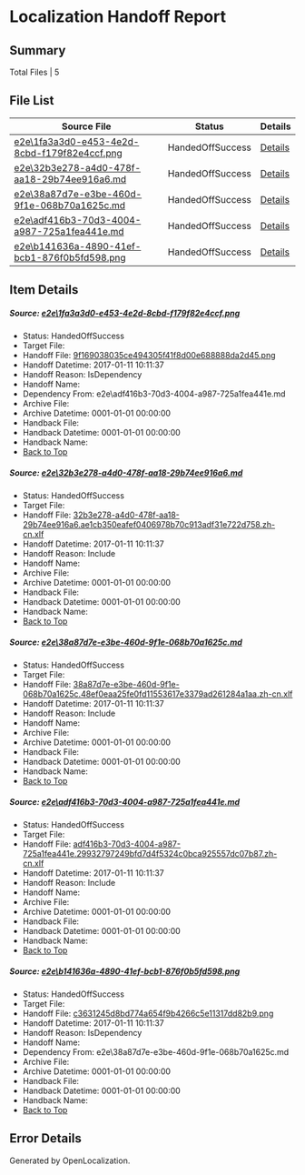 # <a name='report-top'></a> Localization Handoff Report

## Summary
 Total Files | 5

## File List
 Source File | Status | Details 
 ----------- | ------ | ------- 
 [e2e\1fa3a3d0-e453-4e2d-8cbd-f179f82e4ccf.png](https://github.com/OpenLocalizationTestOrg/ol-test0/blob/d11eebe32283234b0099d5144cb770a83a799211/e2e/1fa3a3d0-e453-4e2d-8cbd-f179f82e4ccf.png) | HandedOffSuccess | [Details](#9f169038035ce494305f41f8d00e688888da2d451)
 [e2e\32b3e278-a4d0-478f-aa18-29b74ee916a6.md](https://github.com/OpenLocalizationTestOrg/ol-test0/blob/d11eebe32283234b0099d5144cb770a83a799211/e2e/32b3e278-a4d0-478f-aa18-29b74ee916a6.md) | HandedOffSuccess | [Details](#4a7eee885db70b2c0129130f3b1d38afd1b505fb2)
 [e2e\38a87d7e-e3be-460d-9f1e-068b70a1625c.md](https://github.com/OpenLocalizationTestOrg/ol-test0/blob/d11eebe32283234b0099d5144cb770a83a799211/e2e/38a87d7e-e3be-460d-9f1e-068b70a1625c.md) | HandedOffSuccess | [Details](#64473e82d32b9bd16d4caabf04366fac22406ca63)
 [e2e\adf416b3-70d3-4004-a987-725a1fea441e.md](https://github.com/OpenLocalizationTestOrg/ol-test0/blob/d11eebe32283234b0099d5144cb770a83a799211/e2e/adf416b3-70d3-4004-a987-725a1fea441e.md) | HandedOffSuccess | [Details](#550057e2fe8e46bc181977a43481398256aa0ac34)
 [e2e\b141636a-4890-41ef-bcb1-876f0b5fd598.png](https://github.com/OpenLocalizationTestOrg/ol-test0/blob/d11eebe32283234b0099d5144cb770a83a799211/e2e/b141636a-4890-41ef-bcb1-876f0b5fd598.png) | HandedOffSuccess | [Details](#c3631245d8bd774a654f9b4266c5e11317dd82b95)

## Item Details
##### <a name='9f169038035ce494305f41f8d00e688888da2d451'></a> Source: [e2e\1fa3a3d0-e453-4e2d-8cbd-f179f82e4ccf.png](https://github.com/OpenLocalizationTestOrg/ol-test0/blob/d11eebe32283234b0099d5144cb770a83a799211/e2e/1fa3a3d0-e453-4e2d-8cbd-f179f82e4ccf.png)
* Status: HandedOffSuccess
* Target File: 
* Handoff File: [9f169038035ce494305f41f8d00e688888da2d45.png](https://github.com/OpenLocalizationTestOrg/ol-test0-handoff/blob/54a61b306f92d604f6431fae42b17221814d313b/ol-handoff/OpenLocalizationTestOrg/ol-test0-zhcn/shujia/ht/9f169038035ce494305f41f8d00e688888da2d45.png)
* Handoff Datetime: 2017-01-11 10:11:37
* Handoff Reason: IsDependency
* Handoff Name: 
* Dependency From: e2e\adf416b3-70d3-4004-a987-725a1fea441e.md
* Archive File: 
* Archive Datetime: 0001-01-01 00:00:00
* Handback File: 
* Handback Datetime: 0001-01-01 00:00:00
* Handback Name: 
* [Back to Top](#report-top)

##### <a name='4a7eee885db70b2c0129130f3b1d38afd1b505fb2'></a> Source: [e2e\32b3e278-a4d0-478f-aa18-29b74ee916a6.md](https://github.com/OpenLocalizationTestOrg/ol-test0/blob/d11eebe32283234b0099d5144cb770a83a799211/e2e/32b3e278-a4d0-478f-aa18-29b74ee916a6.md)
* Status: HandedOffSuccess
* Target File: 
* Handoff File: [32b3e278-a4d0-478f-aa18-29b74ee916a6.ae1cb350eafef0406978b70c913adf31e722d758.zh-cn.xlf](https://github.com/OpenLocalizationTestOrg/ol-test0-handoff/blob/54a61b306f92d604f6431fae42b17221814d313b/ol-handoff/OpenLocalizationTestOrg/ol-test0-zhcn/shujia/ht/32b3e278-a4d0-478f-aa18-29b74ee916a6.ae1cb350eafef0406978b70c913adf31e722d758.zh-cn.xlf)
* Handoff Datetime: 2017-01-11 10:11:37
* Handoff Reason: Include
* Handoff Name: 
* Archive File: 
* Archive Datetime: 0001-01-01 00:00:00
* Handback File: 
* Handback Datetime: 0001-01-01 00:00:00
* Handback Name: 
* [Back to Top](#report-top)

##### <a name='64473e82d32b9bd16d4caabf04366fac22406ca63'></a> Source: [e2e\38a87d7e-e3be-460d-9f1e-068b70a1625c.md](https://github.com/OpenLocalizationTestOrg/ol-test0/blob/d11eebe32283234b0099d5144cb770a83a799211/e2e/38a87d7e-e3be-460d-9f1e-068b70a1625c.md)
* Status: HandedOffSuccess
* Target File: 
* Handoff File: [38a87d7e-e3be-460d-9f1e-068b70a1625c.48ef0eaa25fe0fd11553617e3379ad261284a1aa.zh-cn.xlf](https://github.com/OpenLocalizationTestOrg/ol-test0-handoff/blob/54a61b306f92d604f6431fae42b17221814d313b/ol-handoff/OpenLocalizationTestOrg/ol-test0-zhcn/shujia/ht/38a87d7e-e3be-460d-9f1e-068b70a1625c.48ef0eaa25fe0fd11553617e3379ad261284a1aa.zh-cn.xlf)
* Handoff Datetime: 2017-01-11 10:11:37
* Handoff Reason: Include
* Handoff Name: 
* Archive File: 
* Archive Datetime: 0001-01-01 00:00:00
* Handback File: 
* Handback Datetime: 0001-01-01 00:00:00
* Handback Name: 
* [Back to Top](#report-top)

##### <a name='550057e2fe8e46bc181977a43481398256aa0ac34'></a> Source: [e2e\adf416b3-70d3-4004-a987-725a1fea441e.md](https://github.com/OpenLocalizationTestOrg/ol-test0/blob/d11eebe32283234b0099d5144cb770a83a799211/e2e/adf416b3-70d3-4004-a987-725a1fea441e.md)
* Status: HandedOffSuccess
* Target File: 
* Handoff File: [adf416b3-70d3-4004-a987-725a1fea441e.29932797249bfd7d4f5324c0bca925557dc07b87.zh-cn.xlf](https://github.com/OpenLocalizationTestOrg/ol-test0-handoff/blob/54a61b306f92d604f6431fae42b17221814d313b/ol-handoff/OpenLocalizationTestOrg/ol-test0-zhcn/shujia/ht/adf416b3-70d3-4004-a987-725a1fea441e.29932797249bfd7d4f5324c0bca925557dc07b87.zh-cn.xlf)
* Handoff Datetime: 2017-01-11 10:11:37
* Handoff Reason: Include
* Handoff Name: 
* Archive File: 
* Archive Datetime: 0001-01-01 00:00:00
* Handback File: 
* Handback Datetime: 0001-01-01 00:00:00
* Handback Name: 
* [Back to Top](#report-top)

##### <a name='c3631245d8bd774a654f9b4266c5e11317dd82b95'></a> Source: [e2e\b141636a-4890-41ef-bcb1-876f0b5fd598.png](https://github.com/OpenLocalizationTestOrg/ol-test0/blob/d11eebe32283234b0099d5144cb770a83a799211/e2e/b141636a-4890-41ef-bcb1-876f0b5fd598.png)
* Status: HandedOffSuccess
* Target File: 
* Handoff File: [c3631245d8bd774a654f9b4266c5e11317dd82b9.png](https://github.com/OpenLocalizationTestOrg/ol-test0-handoff/blob/54a61b306f92d604f6431fae42b17221814d313b/ol-handoff/OpenLocalizationTestOrg/ol-test0-zhcn/shujia/ht/c3631245d8bd774a654f9b4266c5e11317dd82b9.png)
* Handoff Datetime: 2017-01-11 10:11:37
* Handoff Reason: IsDependency
* Handoff Name: 
* Dependency From: e2e\38a87d7e-e3be-460d-9f1e-068b70a1625c.md
* Archive File: 
* Archive Datetime: 0001-01-01 00:00:00
* Handback File: 
* Handback Datetime: 0001-01-01 00:00:00
* Handback Name: 
* [Back to Top](#report-top)


## Error Details

Generated by OpenLocalization.
